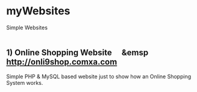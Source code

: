# myWebsites
Simple Websites <br><br>
## 1)	Online Shopping Website &emsp;&emsp <a href>http://onli9shop.comxa.com</a> <br>
Simple PHP & MySQL based website just to show how an Online Shopping System works.
